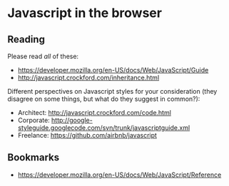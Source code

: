 # Javascript in the browser

## Reading

Please read *all* of these:
* https://developer.mozilla.org/en-US/docs/Web/JavaScript/Guide
* http://javascript.crockford.com/inheritance.html
 
Different perspectives on Javascript styles for your consideration (they disagree on some things, but what do they suggest in common?):
* Architect: http://javascript.crockford.com/code.html
* Corporate: http://google-styleguide.googlecode.com/svn/trunk/javascriptguide.xml
* Freelance: https://github.com/airbnb/javascript

## Bookmarks

* https://developer.mozilla.org/en-US/docs/Web/JavaScript/Reference
